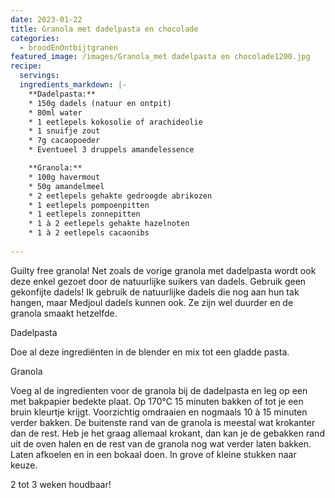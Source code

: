 ```yaml
---
date: 2023-01-22
title: Granola met dadelpasta en chocolade
categories:
  - broodEnOntbijtgranen
featured_image: /images/Granola_met dadelpasta en chocolade1200.jpg
recipe:
  servings: 
  ingredients_markdown: |-
    **Dadelpasta:**
    * 150g dadels (natuur en ontpit)    * 80ml water    * 1 eetlepels kokosolie of arachideolie    * 1 snuifje zout    * 7g cacaopoeder    * Eventueel 3 druppels amandelessence
    **Granola:**    * 100g havermout    * 50g amandelmeel    * 2 eetlepels gehakte gedroogde abrikozen    * 1 eetlepels pompoenpitten    * 1 eetlepels zonnepitten    * 1 à 2 eetlepels gehakte hazelnoten    * 1 à 2 eetlepels cacaonibs    
---
```

Guilty free granola!
Net zoals de vorige granola met dadelpasta wordt ook deze enkel gezoet door de natuurlijke suikers van dadels.Gebruik geen gekonfijte dadels! Ik gebruik de natuurlijke dadels die nog aan hun tak hangen, maar Medjoul dadels kunnen ook. Ze zijn wel duurder en de granola smaakt  hetzelfde.

<!--more-->

Dadelpasta

Doe al deze ingrediënten in de blender en mix tot een gladde pasta.

Granola

Voeg al de ingredienten voor de granola bij de dadelpasta en leg op een met bakpapier bedekte plaat.Op 170°C 15 minuten bakken of tot je een bruin kleurtje krijgt.Voorzichtig omdraaien en nogmaals 10 à 15 minuten verder bakken. De buitenste rand van de granola is meestal wat krokanter dan de rest. Heb je het graag allemaal krokant, dan kan je de gebakken rand uit de oven halen en de rest van de granola nog wat verder laten bakken. Laten afkoelen en in een bokaal doen. In grove of kleine stukken naar keuze.2 tot 3 weken houdbaar!



